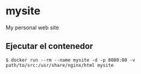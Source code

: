 # mysite
My personal web site


## Ejecutar el contenedor
    $ docker run --rm --name mysite -d -p 8080:80 -v path/to/src:/usr/share/nginx/html mysite

